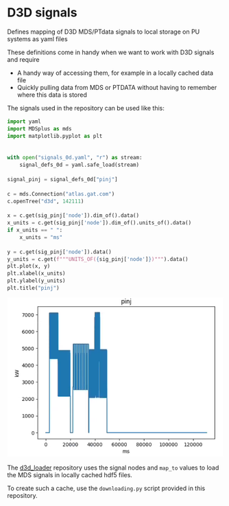 # D3D signals
Defines mapping of D3D MDS/PTdata signals to local storage on PU systems as yaml files

These definitions come in handy when we want to work with D3D signals and require 
* A handy way of accessing them, for example in a locally cached data file
* Quickly pulling data from MDS or PTDATA without having to remember where this data is stored

The signals used in the repository can be used like this:
```python
import yaml
import MDSplus as mds
import matplotlib.pyplot as plt


with open("signals_0d.yaml", "r") as stream:
    signal_defs_0d = yaml.safe_load(stream)

signal_pinj = signal_defs_0d["pinj"]

c = mds.Connection("atlas.gat.com")
c.openTree("d3d", 142111)

x = c.get(sig_pinj['node']).dim_of().data()
x_units = c.get(sig_pinj['node']).dim_of().units_of().data()
if x_units == " ":
    x_units = "ms"

y = c.get(sig_pinj['node']).data()
y_units = c.get(f"""UNITS_OF({sig_pinj['node']})""").data()
plt.plot(x, y)
plt.xlabel(x_units)
plt.ylabel(y_units)
plt.title("pinj")
```

![Result](pinj.png)

The [d3d_loader](https://github.com/PlasmaControl/d3d_loaders/tree/main/d3d_loaders) repository
uses the signal nodes and `map_to` values to load the MDS signals in locally cached hdf5 files.

To create such a cache, use the `downloading.py` script provided in this repository.




